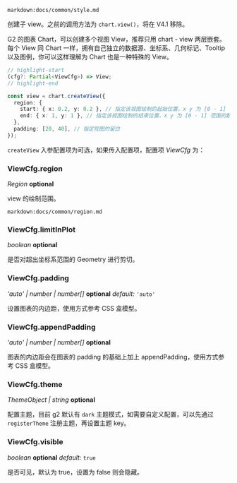 <!--## chart.createView() 创建子 view-->

`markdown:docs/common/style.md`

<div class='custom-api-docs'>

创建子 view。之前的调用方法为 `chart.view()`，将在 V4.1 移除。

G2 的图表 Chart，可以创建多个视图 View，推荐只用 chart - view 两层嵌套。每个 View 同 Chart 一样，拥有自己独立的数据源、坐标系、几何标记、Tooltip 以及图例，你可以这样理解为 Chart 也是一种特殊的 View。

```ts
// highlight-start
(cfg?: Partial<ViewCfg>) => View;
// highlight-end

const view = chart.createView({
  region: {
    start: { x: 0.2, y: 0.2 }, // 指定该视图绘制的起始位置，x y 为 [0 - 1] 范围的数据
    end: { x: 1, y: 1 }, // 指定该视图绘制的结束位置，x y 为 [0 - 1] 范围的数据
  },
  padding: [20, 40], // 指定视图的留白
});
```

`createView` 入参配置项为可选，如果传入配置项，配置项 _ViewCfg_ 为：

### ViewCfg.region

<description> _Region_ **optional** </description>

view 的绘制范围。

`markdown:docs/common/region.md`

### ViewCfg.limitInPlot

<description> _boolean_ **optional** </description>

是否对超出坐标系范围的 Geometry 进行剪切。

### ViewCfg.padding

<description> _'auto' | number | number[]_ **optional** _default:_ `'auto'`</description>

设置图表的内边距，使用方式参考 CSS 盒模型。

### ViewCfg.appendPadding

<description> _'auto' | number | number[]_ **optional**</description>

图表的内边距会在图表的 padding 的基础上加上 appendPadding，使用方式参考 CSS 盒模型。

### ViewCfg.theme

<description> _ThemeObject | string_ **optional**</description>

配置主题，目前 g2 默认有 `dark` 主题模式，如需要自定义配置，可以先通过 `registerTheme` 注册主题，再设置主题 key。

### ViewCfg.visible

<description> _boolean_ **optional** _default:_ `true`</description>

是否可见，默认为 true，设置为 false 则会隐藏。

</div>
